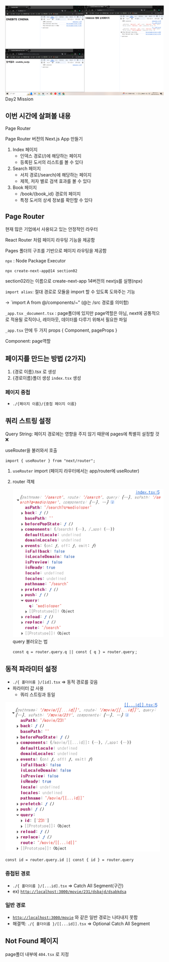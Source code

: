 ![alt text](day2_mission.png)
Day2 Mission


## 이번 시간에 살펴볼 내용

Page Router

Page Router 버전의 Next.js App 만들기

1. Index 페이지
    - 인덱스 경로(/)에 해당하는 페이지
    - 등록된 도서의 리스트를 볼 수 있다
2. Search 페이지
    - 서치 경로(/search)에 해당하는 페이지
    - 제목, 저자 별로 검색 효과를 볼 수 있다
3. Book 페이지
    - /book/{book_id} 경로의 페이지
    - 특정 도서의 상세 정보를 확인할 수 있다

## Page Router

현재 많은 기업에서 사용되고 있는 안정적인 라우터

React Router 처럼 페이지 라우팅 기능을 제공함

Pages 폴더의 구조를 기반으로 페이지 라우팅을 제공함

`npx` : Node Package Executor

`npx create-next-app@14 section02` 

section02라는 이름으로 create-next-app 14버전의 nextjs를 실행(npx)

`import alias`: 절대 경로로 모듈을 import 할 수 있도록 도와주는 기능

→ `import A from @/components/~" (@는 /src 경로를 의미함)

`_app.tsx` `_document.tsx` : page폴더에 있지만 page역할은 아님, next에 공통적으로 적용될 로직이나, 레이아웃, 데이터를 다루기 위해서 필요한 파일

`_app.tsx` 안에 두 가지 props { Component, pageProps }

Component: page역할

## 페이지를 만드는 방법 (2가지)

1. {경로 이름}.tsx 로 생성
2. {경로이름}폴더 생성 `index.tsx` 생성

### 페이지 중첩

- `./{페이지 이름}/{중첩 페이지 이름}`

## 쿼리 스트링 설정

Query String: 페이지 경로에는 영향을 주지 않기 때문에 pages에 특별히 설정할 것 ❌

useRouter을 불러와서 호출

`import { useRouter } from "next/router";`

1. `useRouter` import (페이지 라우터에서는 app/router에 useRouter)
2. router 객체
    
    ![alt text](image.png)
    query 불러오는 법
    
    `const q = router.query.q || const { q } = router.query` ;
    

## 동적 파라미터 설정

- `./{ 폴더이름 }/[id].tsx`  ⇒ 동적 경로를 갖음
- 파라미터 값 사용
    - 쿼리 스트링과 동일

![alt text](image-1.png)

`const id = router.query.id || const { id } = router.query`

### 중첩된 경로

- `./{ 폴더이름 }/[...id].tsx` ⇒ Catch All Segment(구간)
- ex) [`http://localhost:3000/movie/231/dsbajd/dsabkdsa`](http://localhost:3000/movie/231/dsbajd/dsabkdsa)

### 일반 경로

- [`http://localhost:3000/movie`](http://localhost:3000/movie/231/dsbajd/dsabkdsa) 와 같은 일반 경로는 나타내지 못함
- 해결책: `./{ 폴더이름 }/[[...id]].tsx` ⇒ Optional Catch All Segment

## Not Found 페이지

page폴더 내부에 `404.tsx` 로 지정
